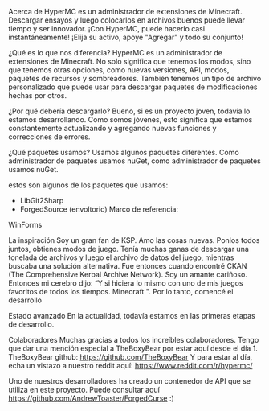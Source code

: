 Acerca de HyperMC es un administrador de extensiones de Minecraft. Descargar ensayos y luego colocarlos en archivos buenos puede llevar tiempo y ser innovador. ¡Con HyperMC, puede hacerlo casi instantáneamente! ¡Elija su activo, apoye "Agregar" y todo su conjunto!

¿Qué es lo que nos diferencia? HyperMC es un administrador de extensiones de Minecraft. No solo significa que tenemos los modos, sino que tenemos otras opciones, como nuevas versiones, API, modos, paquetes de recursos y sombreadores. También tenemos un tipo de archivo personalizado que puede usar para descargar paquetes de modificaciones hechas por otros.

¿Por qué debería descargarlo? Bueno, si es un proyecto joven, todavía lo estamos desarrollando. Como somos jóvenes, esto significa que estamos constantemente actualizando y agregando nuevas funciones y correcciones de errores.

¿Qué paquetes usamos? Usamos algunos paquetes diferentes. Como administrador de paquetes usamos nuGet, como administrador de paquetes usamos nuGet.

estos son algunos de los paquetes que usamos:

- LibGit2Sharp
- ForgedSource (envoltorio)
  Marco de referencia:

WinForms 

La inspiración Soy un gran fan de KSP. Amo las cosas nuevas. Ponlos todos juntos, obtienes modos de juego. Tenía muchas ganas de descargar una tonelada de archivos y luego el archivo de datos del juego, mientras buscaba una solución alternativa. Fue entonces cuando encontré CKAN (The Comprehensive Kerbal Archive Network). Soy un amante cariñoso. Entonces mi cerebro dijo: “Y si hiciera lo mismo con uno de mis juegos favoritos de todos los tiempos. Minecraft ". Por lo tanto, comencé el desarrollo

Estado avanzado En la actualidad, todavía estamos en las primeras etapas de desarrollo.

Colaboradores Muchas gracias a todos los increíbles colaboradores. Tengo que dar una mención especial a TheBoxyBear por estar aquí desde el día 1. TheBoxyBear github: https://github.com/TheBoxyBear Y para estar al día, echa un vistazo a nuestro reddit aquí: https://www.reddit.com/r/hypermc/

Uno de nuestros desarrolladores ha creado un contenedor de API que se utiliza en este proyecto. Puede consultar aquí https://github.com/AndrewToaster/ForgedCurse :)

